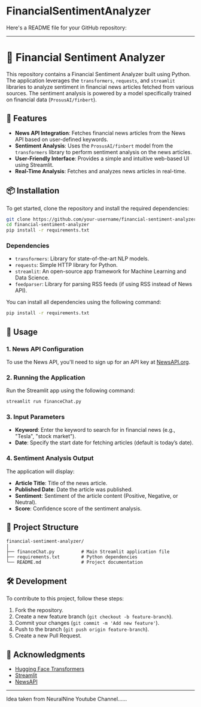 # FinancialSentimentAnalyzer
Here's a README file for your GitHub repository:

---

# 📰 Financial Sentiment Analyzer

This repository contains a Financial Sentiment Analyzer built using Python. The application leverages the `transformers`, `requests`, and `streamlit` libraries to analyze sentiment in financial news articles fetched from various sources. The sentiment analysis is powered by a model specifically trained on financial data (`ProsusAI/finbert`).

## 🚀 Features

- **News API Integration**: Fetches financial news articles from the News API based on user-defined keywords.
- **Sentiment Analysis**: Uses the `ProsusAI/finbert` model from the `transformers` library to perform sentiment analysis on the news articles.
- **User-Friendly Interface**: Provides a simple and intuitive web-based UI using Streamlit.
- **Real-Time Analysis**: Fetches and analyzes news articles in real-time.

## 📦 Installation

To get started, clone the repository and install the required dependencies:

```bash
git clone https://github.com/your-username/financial-sentiment-analyzer.git
cd financial-sentiment-analyzer
pip install -r requirements.txt
```

### Dependencies

- `transformers`: Library for state-of-the-art NLP models.
- `requests`: Simple HTTP library for Python.
- `streamlit`: An open-source app framework for Machine Learning and Data Science.
- `feedparser`: Library for parsing RSS feeds (if using RSS instead of News API).

You can install all dependencies using the following command:

```bash
pip install -r requirements.txt
```

## 🔧 Usage

### 1. News API Configuration

To use the News API, you'll need to sign up for an API key at [NewsAPI.org](https://newsapi.org/).

### 2. Running the Application

Run the Streamlit app using the following command:

```bash
streamlit run financeChat.py
```

### 3. Input Parameters

- **Keyword**: Enter the keyword to search for in financial news (e.g., "Tesla", "stock market").
- **Date**: Specify the start date for fetching articles (default is today’s date).

### 4. Sentiment Analysis Output

The application will display:
- **Article Title**: Title of the news article.
- **Published Date**: Date the article was published.
- **Sentiment**: Sentiment of the article content (Positive, Negative, or Neutral).
- **Score**: Confidence score of the sentiment analysis.

## 📁 Project Structure

```plaintext
financial-sentiment-analyzer/
│
├── financeChat.py          # Main Streamlit application file
├── requirements.txt        # Python dependencies
└── README.md               # Project documentation
```

## 🛠️ Development

To contribute to this project, follow these steps:

1. Fork the repository.
2. Create a new feature branch (`git checkout -b feature-branch`).
3. Commit your changes (`git commit -m 'Add new feature'`).
4. Push to the branch (`git push origin feature-branch`).
5. Create a new Pull Request.

## 🙏 Acknowledgments

- [Hugging Face Transformers](https://github.com/huggingface/transformers)
- [Streamlit](https://github.com/streamlit/streamlit)
- [NewsAPI](https://newsapi.org/)

---
Idea taken from NeuralNine Youtube Channel......
